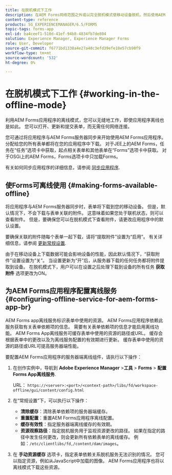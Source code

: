 ```yaml
---
title: 在脱机模式下工作
description: 在AEM Forms网络范围之外或以完全脱机模式使移动设备脱机，然后使用AEM Forms应用程序
content-type: reference
products: SG_EXPERIENCEMANAGER/6.5/FORMS
topic-tags: forms-app
exl-id: ba4ceef1-510d-41ef-94b8-4834fb7de804
solution: Experience Manager, Experience Manager Forms
role: User, Developer
source-git-commit: f6771bd1338a4e27a48c3efd39efe18e57cb98f9
workflow-type: tm+mt
source-wordcount: '532'
ht-degree: 0%

---
```


# 在脱机模式下工作 {#working-in-the-offline-mode}

利用AEM Forms应用程序的离线模式，您可以无缝地工作，即使应用程序离线也是如此。 您可以打开、更新和提交表单，而无需任何网络连接。

您可通过将应用程序与AEM Forms服务器同步来开始使用AEM Forms应用程序。 分配给您的所有表单都将在您的应用程序中下载。 对于JEE上的AEM Forms，任务在“任务”选项卡中获取，起点相关表单和其他表单在“Forms”选项卡中获取。 对于OSGi上的AEM Forms，Forms选项卡中只加载Forms。

有关如何同步应用程序的详细信息，请参阅 [同步应用程序](/help/forms/using/sync-app.md).

## 使Forms可离线使用 {#making-forms-available-offline}

将应用程序与AEM Forms服务器同步时，表单将下载到您的移动设备。 但是，默认情况下，不会下载与表单关联的附件。 这意味着如果您处于联机状态，则可以查看附件。 但是，要确保您可以在脱机模式下查看附件，请更改应用程序中的默认设置。

要确保关联的附件随每个表单一起下载，请将“提取附件”设置为“启用”。 有关详细信息，请参阅 [更新常规设置](/help/forms/using/update-general-settings.md).

由于在移动设备上下载数据可能会影响设备的性能，因此默认情况下，“获取附件”设置设置为“关”。 当设置更新为“开”后，从服务器下载的任何任务都将附件提取到设备。 在脱机模式下，用户可以在设置之后处理下载到设备的所有任务 **获取附件** 选项更改为ON。

## 为AEM Forms应用程序配置离线服务 {#configuring-offline-service-for-aem-forms-app-br}

AEM Forms app离线服务标识表单中使用的资源。 AEM Forms应用程序依赖此服务获取有关表单依赖项的信息。 需要有关表单依赖项的信息才能启用离线功能。 AEM Forms App离线服务可缓存表单中使用的资源的路径或URL。 缓存会根据表单中的更改以及为离线服务配置的有效期进行更新。 缓存表单中使用的资源的路径或URL可提高服务器端性能。

要配置AEM Forms应用程序的服务器端离线组件，请执行以下操作：

1. 在创作实例中，导航到 **Adobe Experience Manager** >**工具** > **Forms** > **配置Forms App离线服务**.

   URL： `https://<server>:<port>/<context-path>/libs/fd/workspace-offline/gui/content/config.html`

1. 在“常规设置”下，可以执行以下操作：

   * **清除缓存**：清除表单依赖项的服务器端缓存。
   * **重置配置**：重置AEM Forms应用程序离线配置。
   * **缓存有效性**：指定服务器端离线缓存的有效期。
   * **资源观察路径**：指定脱机服务用于监视资源更改的路径。 如果在指定的路径中发生任何更改，则会更新所有依赖表单的离线缓存。 例如：`/etc/clientlibs/fd,/content/dam/images`。

1. 在 **手动资源缓存** 选项卡，指定表单依赖关系脱机服务无法识别的情况。 您可以指定资源，例如从JavaScript中加载的图像。 AEM Forms应用程序也将以离线模式下载这些资源。
